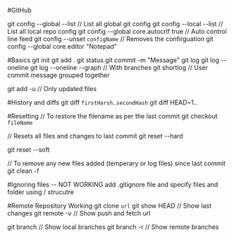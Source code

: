 #GitHub

git config --global --list                      // List all global git config
git config --local --list                       // List all local repo config
git config --global core.autocrlf true          // Auto control line feed
git config --unset `configName`                 // Removes the confirguation 
git config --global core.editor "Notepad"

#Basics
git init
git add . 
git status
git commit -m "Message"
git log
git log --oneline
git log --oneline --graph       // With branches
git shortlog    // User commit message grouped together

git add -u  // Only updated files

#History and diffs
git diff `firstHarsh`..`secondHash`
git diff HEAD~1..

#Resetting
// To restore the filename as per the last commit
git checkout `fileName`

// Resets all files and changes to last commit
git reset --hard

git reset --soft

// To remove any new files added (temperary or log files) since last commit
git clean -f 

#Ignoring files -- NOT WORKING
add .gitignore file and specify files and folder using / strucutre

#Remote Repository Working
git clone `url`
git show HEAD       // Show last changes
git remote -v       // Show push and fetch url

git branch          // Show local branches
git branch -r       // Show remote branches